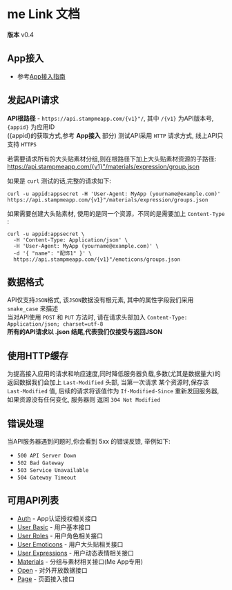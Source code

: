 me Link 文档
================
**版本** v0.4

App接入
----------------

* 参考[App接入指南](resources/app_link.md)

发起API请求
----------------

**API根路径** - `https://api.stampmeapp.com/{v1}"/`, 其中 `/{v1}` 为API版本号, `{appid}` 为应用ID  
({appid}的获取方式,参考 **App接入** 部分) 
测试API采用 `HTTP` 请求方式, 线上API只支持 `HTTPS`  

若需要请求所有的大头贴素材分组,则在根路径下加上大头贴素材资源的子路径:   https://api.stampmeapp.com/{v1}"/materials/expression/group.json  

如果是 `curl` 测试的话,完整的请求如下:  

```shell
curl -u appid:appsecret -H 'User-Agent: MyApp (yourname@example.com)' https://api.stampmeapp.com/{v1}"/materials/expression/groups.json
```
如果需要创建大头贴素材, 使用的是同一个资源，不同的是需要加上 `Content-Type` :  

```shell
curl -u appid:appsecret \
  -H 'Content-Type: Application/json' \
  -H 'User-Agent: MyApp (yourname@example.com)' \
  -d '{ "name": "配饰1" }' \
  https://api.stampmeapp.com/{v1}"/emoticons/groups.json
```

数据格式
-----------------

API仅支持`JSON`格式, 该`JSON`数据没有根元素, 其中的属性字段我们采用 `snake_case` 来描述  
当对API使用 `POST` 和 `PUT` 方法时, 请在请求头部加入 `Content-Type: Application/json; charset=utf-8`  
**所有的API请求以 .json 结尾,代表我们仅接受与返回JSON**  


使用HTTP缓存  
----------------
为提高接入应用的请求和响应速度,同时降低服务器负载,多数(尤其是数据量大)的返回数据我们会加上 `Last-Modified` 头部, 当第一次请求
某个资源时,保存该 `Last-Modified` 值, 后续的请求将该值作为 `If-Modified-Since` 重新发回服务器,如果资源没有任何变化, 服务器则
返回 `304 Not Modified`  

错误处理
---------------

当API服务器遇到问题时,你会看到 5xx 的错误反馈, 举例如下:  
* `500 API Server Down`
* `502 Bad Gateway`
* `503 Service Unavailable`
* `504 Gateway Timeout`

可用API列表
-----------------

* [Auth](resources/auth.md) - App认证授权相关接口
* [User Basic](resources/user_basic.md) - 用户基本接口
* [User Roles](resources/user_roles.md) - 用户角色相关接口
* [User Emoticons](resources/user_emoticons.md) - 用户大头贴相关接口
* [User Expressions](resources/user_expressions.md) - 用户动态表情相关接口
* [Materials](resources/materials.md) - 分组与素材相关接口(Me App专用)
* [Open](resources/open.md) - 对外开放数据接口
* [Page](resources/page.md) - 页面接入接口

